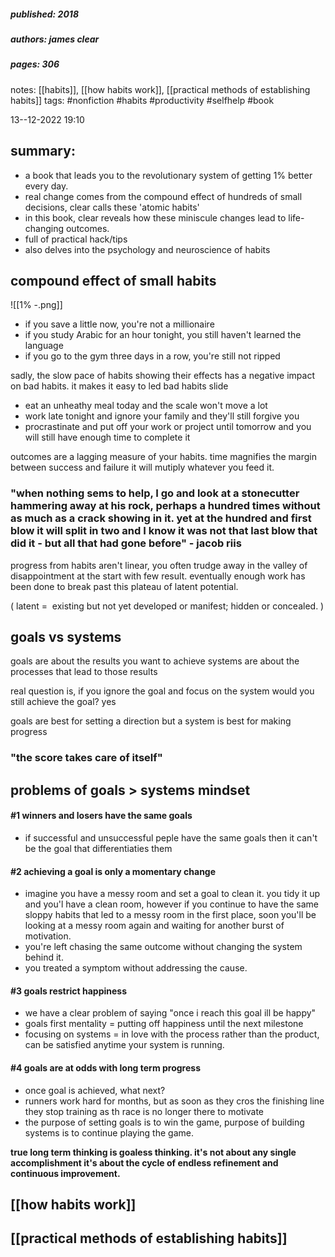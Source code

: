 ##### published: 2018
##### authors: james clear
##### pages: 306

notes: [[habits]], [[how habits work]], [[practical methods of establishing habits]]
tags: #nonfiction #habits #productivity #selfhelp #book

13--12-2022
19:10

## summary: 
- a book that leads you to the revolutionary system of getting 1% better every day.
- real change comes from the compound effect of hundreds of small decisions, clear calls these 'atomic habits'
- in this book, clear reveals how these miniscule changes lead to life-changing outcomes.
- full of practical hack/tips 
- also delves into the psychology and neuroscience of habits 


## compound effect of small habits

![[1% -.png]]


- if you save a little now, you're not a millionaire
- if you study Arabic for an hour tonight, you still haven't learned the language
- if you go to the gym three days in a row, you're still not ripped

sadly, the slow pace of habits showing their effects has a negative impact on bad habits. it makes it easy to led bad habits slide

- eat an unheathy meal today and the scale won't move a lot
- work late tonight and ignore your family and they'll still forgive you
- procrastinate and put off your work or project until tomorrow and you will still have enough time to complete it

outcomes are a lagging measure of your habits. time magnifies the margin between success and failure it will mutiply whatever you feed it. 

### "when nothing sems to help, I go and look at a stonecutter hammering away at his rock, perhaps a hundred times without as much as a crack showing in it. yet at the hundred and first blow it will split in two and I know it was not that last blow that did it - but all that had gone before" - jacob riis

progress from habits aren't linear, you often trudge away in the valley of disappointment at the start with few result. eventually enough work has been done to break past this plateau of latent potential.

( latent =  existing but not yet developed or manifest; hidden or concealed.  )


## goals vs systems 

goals are about the results you want to achieve
systems are about the processes that lead to those results

real question is, if you ignore the goal and focus on the system would you still achieve the goal? yes

goals are best for setting a direction but a system is best for making progress

### "the score takes care of itself"


## problems of goals > systems mindset

#### #1 winners and losers have the same goals
- if successful and unsuccessful peple have the same goals then it can't be the goal that differentiaties them 

#### #2 achieving a goal is only a momentary change
- imagine you have a messy room and set a goal to clean it. you tidy it up and you'l have a clean room, however if you continue to have the same sloppy habits that led to a messy room in the first place, soon you'll be looking at a messy room again and waiting for another burst of motivation.
- you're left chasing the same outcome without changing the system behind it.
- you treated a symptom without addressing the cause.

#### #3 goals restrict happiness
- we have a clear problem of saying "once i reach this goal ill be happy"
- goals first mentality = putting off happiness until the next milestone 
- focusing on systems = in love with the process rather than the product, can be satisfied anytime your system is running.

#### #4 goals are at odds with long term progress
- once goal is achieved, what next?
- runners work hard for months, but as soon as they cros the finishing line they stop training as th race is no longer there to motivate 
- the purpose of setting goals is to win the game, purpose of building systems is to continue playing the game.

**true long term thinking is goaless thinking.
it's not about any single accomplishment 
it's about the cycle of endless refinement and continuous improvement.**

## [[how habits work]]

## [[practical methods of establishing habits]]